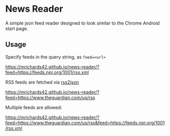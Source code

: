 # News Reader

A simple json feed reader designed to look similar to the Chrome Android start
page.

## Usage

Specify feeds in the query string, as `feed=<url>`

https://mrichards42.github.io/news-reader/?feed=https://feeds.npr.org/1001/rss.xml

RSS feeds are fetched via [rss2json](https://rss2json.com)

https://mrichards42.github.io/news-reader/?feed=https://www.theguardian.com/us/rss

Multiple feeds are allowed:

https://mrichards42.github.io/news-reader/?feed=https://www.theguardian.com/us/rss&feed=https://feeds.npr.org/1001/rss.xml
